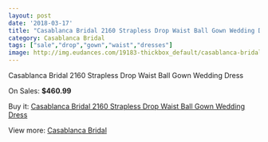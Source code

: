 ```yaml
---
layout: post
date: '2018-03-17'
title: "Casablanca Bridal 2160 Strapless Drop Waist Ball Gown Wedding Dress"
category: Casablanca Bridal
tags: ["sale","drop","gown","waist","dresses"]
image: http://img.eudances.com/19183-thickbox_default/casablanca-bridal-2160-strapless-drop-waist-ball-gown-wedding-dress.jpg
---
```

Casablanca Bridal 2160 Strapless Drop Waist Ball Gown Wedding Dress

On Sales: **$460.99**
<a href="https://www.eudances.com/en/casablanca-bridal/5711-casablanca-bridal-2160-strapless-drop-waist-ball-gown-wedding-dress.html"><amp-img layout="responsive" width="600" height="600" src="//img.eudances.com/19183-thickbox_default/casablanca-bridal-2160-strapless-drop-waist-ball-gown-wedding-dress.jpg" alt="Casablanca Bridal 2160 Strapless Drop Waist Ball Gown Wedding Dress 0" /></a>
<a href="https://www.eudances.com/en/casablanca-bridal/5711-casablanca-bridal-2160-strapless-drop-waist-ball-gown-wedding-dress.html"><amp-img layout="responsive" width="600" height="600" src="//img.eudances.com/19185-thickbox_default/casablanca-bridal-2160-strapless-drop-waist-ball-gown-wedding-dress.jpg" alt="Casablanca Bridal 2160 Strapless Drop Waist Ball Gown Wedding Dress 1" /></a>
<a href="https://www.eudances.com/en/casablanca-bridal/5711-casablanca-bridal-2160-strapless-drop-waist-ball-gown-wedding-dress.html"><amp-img layout="responsive" width="600" height="600" src="//img.eudances.com/19184-thickbox_default/casablanca-bridal-2160-strapless-drop-waist-ball-gown-wedding-dress.jpg" alt="Casablanca Bridal 2160 Strapless Drop Waist Ball Gown Wedding Dress 2" /></a>

Buy it: [Casablanca Bridal 2160 Strapless Drop Waist Ball Gown Wedding Dress](https://www.eudances.com/en/casablanca-bridal/5711-casablanca-bridal-2160-strapless-drop-waist-ball-gown-wedding-dress.html "Casablanca Bridal 2160 Strapless Drop Waist Ball Gown Wedding Dress")

View more: [Casablanca Bridal](https://www.eudances.com/en/4-casablanca-bridal "Casablanca Bridal")